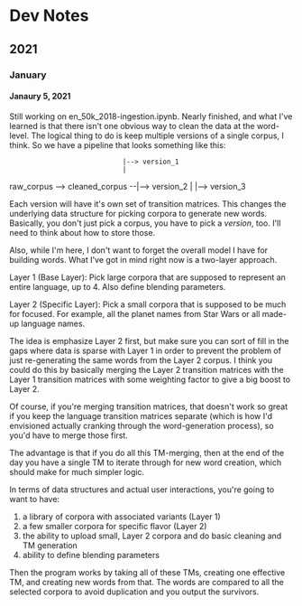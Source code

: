 # Dev Notes

## 2021

### January

#### Janaury 5, 2021

Still working on en_50k_2018-ingestion.ipynb. Nearly finished, and what I've learned is that there isn't one obvious way to clean the data at the word-level. The logical thing to do is keep multiple versions of a single corpus, I think. So we have a pipeline that looks something like this:

                                |--> version_1
                                | 
raw_corpus --> cleaned_corpus --|--> version_2
                                |
                                |--> version_3
                                
Each version will have it's own set of transition matrices. This changes the underlying data structure for picking corpora to generate new words. Basically, you don't just pick a corpus, you have to pick a _version_, too. I'll need to think about how to store those.

Also, while I'm here, I don't want to forget the overall model I have for building words. What I've got in mind right now is a two-layer approach.

Layer 1 (Base Layer): Pick large corpora that are supposed to represent an entire language, up to 4. Also define blending parameters.

Layer 2 (Specific Layer): Pick a small corpora that is supposed to be much for focused. For example, all the planet names from Star Wars or all made-up language names. 

The idea is emphasize Layer 2 first, but make sure you can sort of fill in the gaps where data is sparse with Layer 1 in order to prevent the problem of just re-generating the same words from the Layer 2 corpus. I think you could do this by basically merging the Layer 2 transition matrices with the Layer 1 transition matrices with some weighting factor to give a big boost to Layer 2.

Of course, if you're merging transition matrices, that doesn't work so great if you keep the language transition matrices separate (which is how I'd envisioned actually cranking through the word-generation process), so you'd have to merge those first.

The advantage is that if you do all this TM-merging, then at the end of the day you have a single TM to iterate through for new word creation, which should make for much simpler logic.

In terms of data structures and actual user interactions, you're going to want to have:

1. a library of corpora with associated variants (Layer 1)
2. a few smaller corpora for specific flavor (Layer 2)
3. the ability to upload small, Layer 2 corpora and do basic cleaning and TM generation
4. ability to define blending parameters

Then the program works by taking all of these TMs, creating one effective TM, and creating new words from that. The words are compared to all the selected corpora to avoid duplication and you output the survivors.